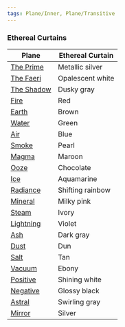 ```yaml
---
tags: Plane/Inner, Plane/Transitive
---
```


### Ethereal Curtains
| Plane                               | Ethereal Curtain |
| ----------------------------------- | ---------------- |
| [The Prime](The%20Prime)            | Metallic silver  |
| [The Faeri](The%20Faeri)            | Opalescent white |
| [The Shadow](The%20Shadow)          | Dusky gray       |
| [Fire](Plane%20of%20Fire)           | Red              |
| [Earth](Plane%20of%20Earth)         | Brown            |
| [Water](Plane%20of%20Water)         | Green            |
| [Air](Plane%20of%20Air)             | Blue             |
| [Smoke](Plane%20of%20Smoke)         | Pearl            |
| [Magma](Plane%20of%20Magma)         | Maroon           |
| [Ooze](Plane%20of%20Ooze)           | Chocolate        |
| [Ice](Plane%20of%20Ice)             | Aquamarine       |
| [Radiance](Plane%20of%20Radiance)   | Shifting rainbow |
| [Mineral](Plane%20of%20Minerals)     | Milky pink       |
| [Steam](Plane%20of%20Steam)         | Ivory            |
| [Lightning](Plane%20of%20Lightning) | Violet           |
| [Ash](Plane%20of%20Ash)             | Dark gray        |
| [Dust](Plane%20of%20Dust)           | Dun              |
| [Salt](Plane%20of%20Salt)           | Tan              |
| [Vacuum](Plane%20of%20Vacuum)       | Ebony            |
| [Positive](Plane%20of%20Positive%20Energy)   | Shining white    |
| [Negative](Plane%20of%20Negative%20Energy)   | Glossy black     |
| [Astral](Astral.md)            | Swirling gray    |
| [Mirror](Plane%20of%20Mirrors)      | Silver           |
